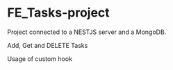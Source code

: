 # FE_Tasks-project

Project connected to a NESTJS server and a MongoDB. 

Add, Get and DELETE Tasks

Usage of custom hook
